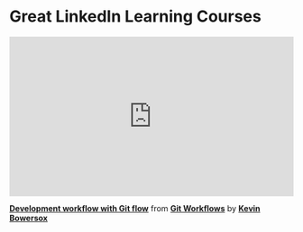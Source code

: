 <h1> Great LinkedIn Learning Courses </h1>

<div style="position:relative;height:0;padding-bottom:56.25%"><iframe width="640" height="360" src="https://www.linkedin.com/learning/embed/git-workflows/development-workflow-with-git-flow?autoplay=false&claim=AQGcIBsp59SzewAAAYR7t3g8JR-fnp36l781dtuZ1GnFCGh9TrYmwPqXGIhmHqcQXxleFcxXufzR2EL7MnbbSjvIF5OCAFRmuNZQCK0Ec_FbKf_a9CXmp0yQ4nrLa4s6F9bKQvDTZycZG4k4shML7HpJ52vRAJRsGITWPsd-Rpmg0ve2f2ug4C8PB5xgvO3ou3BpK3vLu3lSvNVVAOX0VrBrNQgBHvQNmZoA0rWQ5Cl0cgFEztL_RrIdYxxB7a-nXlUGx8Rtl_1efbPQJsHf_FnYrJyXpwROMVyJOeUClA978NtXw6vg8Jvw-Ggu6cJCkdJPqDnUmoAYywBmCWF_kZFVts-C3dQLC624jcIbN8hSbLjSW2SsuNM3G-cBaziHGgjPjwyw55u4V8wWCmwPJBWgeWv10yDMXj34Z7ANLntlz_u1jO-kah7b0WuUjMN-SUxg1qaf6-Ss9cf4KUrsmNpaZEGjaFr0iiV4DSTvmTnVkLqTn0jSvDii2tgfWu-pUGSdOPQR7dwASwU9pnw4VvBD21A2uDDKs9O20nqgEscxZSMgeR6whunf4mF-gS_Jn_SaH-REgipIUZCBTmsesTr20eGaQy4bOM3KxZH6Ybkh8gxn4o-oyBsgS5Fo2Lxvs4XpnrzdIiYuQCkF4ECfr75j2E6d3V0auo1qGPu3FGFsV9wfuxAkmB6gFbuM0d_Q9A0vyzf_IwlBbJfsJlw4NpYsfDMb9h4fNrpJgl89eJMVXhkzyLe7OAugcN9crO_tgR9osVFzenDWctIql4w38OuVChLi5yp6U4wMx3juee-LBIfVRP1GB9O0RSsLzGv2OqKOC312huYXDh6WM6tPqcmQ42cjASKxp51OkM8jqZ4yRZTQHkfwFLeIybJn5pA3jmLSd4pJRge9BRUw1JS1erWGKnTTE3oRdEtQpeJmDTG2zbPtxchmtqhdZMnMSjDwTr1ORJ-IgA-aWJAurJ-FhzUW_JSLFvIv3YRZ_KkvgFbNW08iu9K7nkrGeuGz18JTz-jiMcv5zOMVK5huYJ6_ZjATd7B20n2MP9LyiRIb7rzJWgVoaiEa0aC4sQhKqkd91lmejFwaVWEKbgMt-Ci2QKqKOArykJIQBuZviJkB54HNa9_qeHDP4HZ91VDv1oan5B03m5z4daSwSJQu54w7SgMpviTsSjWbwg&lipi=urn%3Ali%3Apage%3Ad_learning_content%3Bm%2BaePtj1STqbmb%2FTxzSupQ%3D%3D&licu" mozallowfullscreen="true" webkitallowfullscreen="true" allowfullscreen="true" frameborder="0" style="position:absolute;width:100%;height:100%;left:0"></iframe></div><p><strong><a href="https://www.linkedin.com/learning/git-workflows/development-workflow-with-git-flow?trk=embed_lil">Development workflow with Git flow</a></strong> from <strong><a href="https://www.linkedin.com/learning/git-workflows?trk=embed_lil">Git Workflows</a></strong> by <strong><a href="https://www.linkedin.com/learning/instructors/kevin-bowersox?trk=embed_lil">Kevin Bowersox</a></strong></p>

